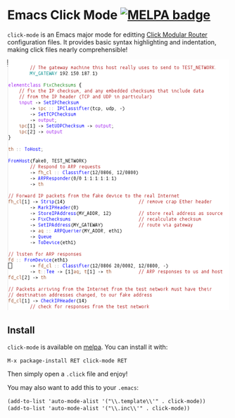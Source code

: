 # Emacs Click Mode [![MELPA badge][melpa-badge]][melpa-link]

[melpa-link]: https://melpa.org/#/click-mode
[melpa-badge]: https://melpa.org/packages/click-mode-badge.svg

`click-mode` is an Emacs major mode for
editting [Click Modular Router](http://read.cs.ucla.edu/click/click)
configuration files. It provides basic syntax highlighting and
indentation, making click files nearly comprehensible!

![Screenshot](https://github.com/bmalehorn/click-mode/raw/master/example.png)

## Install

`click-mode` is available
on [melpa](http://melpa.org/#/getting-started). You can install it with:

    M-x package-install RET click-mode RET

Then simply open a `.click` file and enjoy!

You may also want to add this to your `.emacs`:

    (add-to-list 'auto-mode-alist '("\\.template\\'" . click-mode))
    (add-to-list 'auto-mode-alist '("\\.inc\\'" . click-mode))
